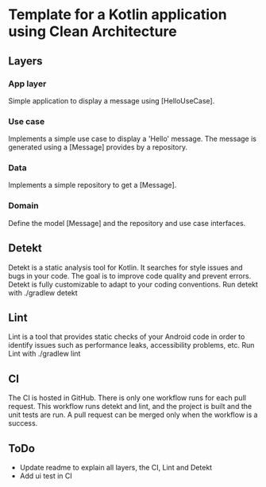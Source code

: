 # Template for a Kotlin application using Clean Architecture

## Layers

### App layer
Simple application to display a message using [HelloUseCase].

### Use case
Implements a simple use case to display a 'Hello' message.
The message is generated using a [Message] provides by a repository.

### Data
Implements a simple repository to get a [Message].

### Domain
Define the model [Message] and the repository and use case interfaces.

## Detekt
Detekt is a static analysis tool for Kotlin. 
It searches for style issues and bugs in your code. 
The goal is to improve code quality and prevent errors. 
Detekt is fully customizable to adapt to your coding conventions.
Run detekt with ./gradlew detekt

## Lint
Lint is a tool that provides static checks of your Android code in order to identify issues such as 
performance leaks, accessibility problems, etc.
Run Lint with ./gradlew lint

## CI
The CI is hosted in GitHub. 
There is only one workflow runs for each pull request.
This workflow runs detekt and lint, and the project is built and the unit tests are run.
A pull request can be merged only when the workflow is a success.

## ToDo
- Update readme to explain all layers, the CI, Lint and Detekt
- Add ui test in CI
